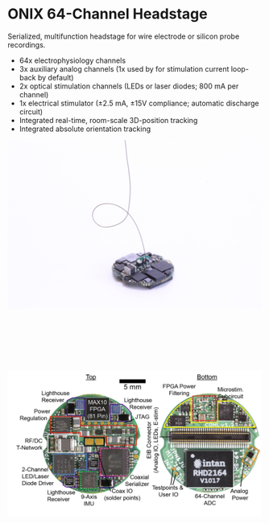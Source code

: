 # ONIX 64-Channel Headstage
Serialized, multifunction headstage for wire electrode or silicon probe recordings.

- 64x electrophysiology channels
- 3x auxiliary analog channels (1x used by for stimulation current loop-back by
  default)
- 2x optical stimulation channels (LEDs or laser diodes; 800 mA per channel)
- 1x electrical stimulator (±2.5 mA, ±15V compliance; automatic discharge circuit)
- Integrated real-time, room-scale 3D-position tracking
- Integrated absolute orientation tracking

![headstage-64 revision 1.3](./resources/headstage-64_1r3_tether.jpg)
<br>
<br>
<br>
<br>
<br>
<br>
<br>
<br>
![headstage-64 revision 1.1 with descriptions](./resources/headstage-64_1r1_callout.png)
